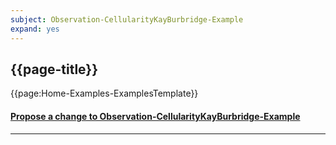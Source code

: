 ```yaml
---
subject: Observation-CellularityKayBurbridge-Example
expand: yes
---
```




## {{page-title}}




{{page:Home-Examples-ExamplesTemplate}}



<div id="Feedback" class="tabcontent">
<h4><a href='https://simplifier.net/NHS-Digital-FHIR-Genomics-Implementation-Guide/Observation-CellularityKayBurbridge-Example/~issues?level=File' target="_blank">Propose a change to Observation-CellularityKayBurbridge-Example</a></h4>
</div>

---